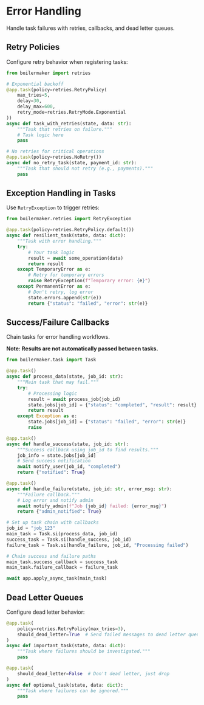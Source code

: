 # Error Handling

Handle task failures with retries, callbacks, and dead letter queues.

## Retry Policies

Configure retry behavior when registering tasks:

```python
from boilermaker import retries

# Exponential backoff
@app.task(policy=retries.RetryPolicy(
    max_tries=5,
    delay=30,
    delay_max=600,
    retry_mode=retries.RetryMode.Exponential
))
async def task_with_retries(state, data: str):
    """Task that retries on failure."""
    # Task logic here
    pass

# No retries for critical operations
@app.task(policy=retries.NoRetry())
async def no_retry_task(state, payment_id: str):
    """Task that should not retry (e.g., payments)."""
    pass
```

## Exception Handling in Tasks

Use `RetryException` to trigger retries:

```python
from boilermaker.retries import RetryException

@app.task(policy=retries.RetryPolicy.default())
async def resilient_task(state, data: dict):
    """Task with error handling."""
    try:
        # Your task logic
        result = await some_operation(data)
        return result
    except TemporaryError as e:
        # Retry for temporary errors
        raise RetryException(f"Temporary error: {e}")
    except PermanentError as e:
        # Don't retry, log error
        state.errors.append(str(e))
        return {"status": "failed", "error": str(e)}
```

## Success/Failure Callbacks

Chain tasks for error handling workflows.

**Note: Results are not automatically passed between tasks.**

```python
from boilermaker.task import Task

@app.task()
async def process_data(state, job_id: str):
    """Main task that may fail."""
    try:
        # Processing logic
        result = await process_job(job_id)
        state.jobs[job_id] = {"status": "completed", "result": result}
        return result
    except Exception as e:
        state.jobs[job_id] = {"status": "failed", "error": str(e)}
        raise

@app.task()
async def handle_success(state, job_id: str):
    """Success callback using job_id to find results."""
    job_info = state.jobs[job_id]
    # Send success notification
    await notify_user(job_id, "completed")
    return {"notified": True}

@app.task()
async def handle_failure(state, job_id: str, error_msg: str):
    """Failure callback."""
    # Log error and notify admin
    await notify_admin(f"Job {job_id} failed: {error_msg}")
    return {"admin_notified": True}

# Set up task chain with callbacks
job_id = "job_123"
main_task = Task.si(process_data, job_id)
success_task = Task.si(handle_success, job_id)
failure_task = Task.si(handle_failure, job_id, "Processing failed")

# Chain success and failure paths
main_task.success_callback = success_task
main_task.failure_callback = failure_task

await app.apply_async_task(main_task)
```

## Dead Letter Queues

Configure dead letter behavior:

```python
@app.task(
    policy=retries.RetryPolicy(max_tries=3),
    should_dead_letter=True  # Send failed messages to dead letter queue
)
async def important_task(state, data: dict):
    """Task where failures should be investigated."""
    pass

@app.task(
    should_dead_letter=False  # Don't dead letter, just drop
)
async def optional_task(state, data: dict):
    """Task where failures can be ignored."""
    pass
```